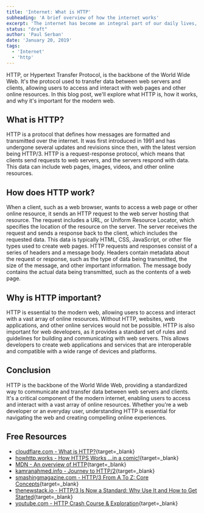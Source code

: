 ```yaml
---
title: 'Internet: What is HTTP'
subheading: 'A brief overview of how the internet works'
excerpt: 'The internet has become an integral part of our daily lives, but have you ever wondered how it actually works? In this blog post, we will explore the underlying technology that powers the internet and how it all works together.'
status: "draft"
author: 'Paul Serban'
date: 'January 20, 2019'
tags:
  - 'Internet'
  - 'http'
---
```


HTTP, or Hypertext Transfer Protocol, is the backbone of the World Wide Web. It's the protocol used to transfer data between web servers and clients, allowing users to access and interact with web pages and other online resources.
In this blog post, we'll explore what HTTP is, how it works, and why it's important for the modern web.

## What is HTTP?

HTTP is a protocol that defines how messages are formatted and transmitted over the internet. It was first introduced in 1991 and has undergone several updates and revisions since then, with the latest version being HTTP/3.
HTTP is a request-response protocol, which means that clients send requests to web servers, and the servers respond with data. This data can include web pages, images, videos, and other online resources.

## How does HTTP work?

When a client, such as a web browser, wants to access a web page or other online resource, it sends an HTTP request to the web server hosting that resource. The request includes a URL, or Uniform Resource Locator, which specifies the location of the resource on the server.
The server receives the request and sends a response back to the client, which includes the requested data. This data is typically HTML, CSS, JavaScript, or other file types used to create web pages.
HTTP requests and responses consist of a series of headers and a message body. Headers contain metadata about the request or response, such as the type of data being transmitted, the size of the message, and other important information. The message body contains the actual data being transmitted, such as the contents of a web page.

## Why is HTTP important?

HTTP is essential to the modern web, allowing users to access and interact with a vast array of online resources. Without HTTP, websites, web applications, and other online services would not be possible.
HTTP is also important for web developers, as it provides a standard set of rules and guidelines for building and communicating with web servers. This allows developers to create web applications and services that are interoperable and compatible with a wide range of devices and platforms.

## Conclusion

HTTP is the backbone of the World Wide Web, providing a standardized way to communicate and transfer data between web servers and clients. It's a critical component of the modern internet, enabling users to access and interact with a vast array of online resources. Whether you're a web developer or an everyday user, understanding HTTP is essential for navigating the web and creating compelling online experiences.

## Free Resources

- [cloudflare.com - What is HTTP?](https://www.cloudflare.com/en-gb/learning/ddos/glossary/hypertext-transfer-protocol-http/){target=\_blank}
- [howhttp.works - How HTTPS Works …in a comic!](https://howhttps.works/){target=\_blank}
- [MDN - An overview of HTTP](https://developer.mozilla.org/en-US/docs/Web/HTTP/Overview){target=\_blank}
- [kamranahmed.info - Journey to HTTP/2](https://kamranahmed.info/blog/2016/08/13/http-in-depth){target=\_blank}
- [smashingmagazine.com - HTTP/3 From A To Z: Core Concepts](https://www.smashingmagazine.com/2021/08/http3-core-concepts-part1/){target=\_blank}
- [thenewstack.io - HTTP/3 Is Now a Standard: Why Use It and How to Get Started](https://thenewstack.io/http-3-is-now-a-standard-why-use-it-and-how-to-get-started/){target=\_blank}
- [youtube.com - HTTP Crash Course & Exploration](https://www.youtube.com/watch?v=iYM2zFP3Zn0){target=\_blank}
